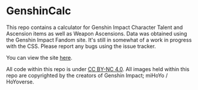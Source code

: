 # GenshinCalc
 
This repo contains a calculator for Genshin Impact Character Talent and Ascension items as well as Weapon Ascensions. Data was obtained using the Genshin Impact Fandom site. It's still in somewhat of a work in progress with the CSS. Please report any bugs using the issue tracker.

You can view the site [here](https://leafyluigi.github.io/genshincalc/).

All code within this repo is under [CC BY-NC 4.0](https://creativecommons.org/licenses/by-nc/4.0/).
All images held within this repo are copyrighted by the creators of Genshin Impact; miHoYo / HoYoverse.